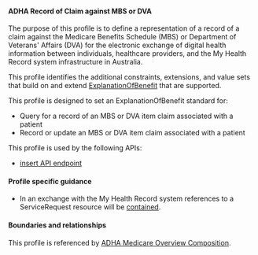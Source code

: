 #### ADHA Record of Claim against MBS or DVA
The purpose of this profile is to define a representation of a record of a claim against the Medicare Benefits Schedule (MBS) or Department of Veterans' Affairs (DVA) for the electronic exchange of digital health information between individuals, healthcare providers, and the My Health Record system infrastructure in Australia.

This profile identifies the additional constraints, extensions, and value sets that build on and extend [ExplanationOfBenefit](http://hl7.org/fhir/R4/explanationofbenefit.html) that are supported. 

This profile is designed to set an ExplanationOfBenefit standard for:
* Query for a record of an MBS or DVA item claim associated with a patient
* Record or update an MBS or DVA item claim associated with a patient

This profile is used by the following APIs:
* [insert API endpoint](StructureDefinition-TBD-1.html)


#### Profile specific guidance
- In an exchange with the My Health Record system references to a ServiceRequest resource will be [contained](http://hl7.org/fhir/R4/references.html#contained).


#### Boundaries and relationships
This profile is referenced by 
[ADHA Medicare Overview Composition](StructureDefinition-dh-composition-mov-1.html).

